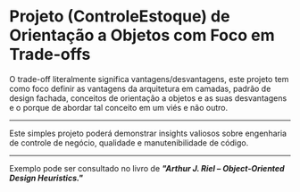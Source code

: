 # Projeto (ControleEstoque) de Orientação a Objetos com Foco em Trade-offs
<p>
  O trade-off literalmente significa vantagens/desvantagens, este projeto tem como foco definir as vantagens da arquitetura em camadas, padrão de design fachada, conceitos de orientação a objetos e as suas desvantagens e o porque de abordar tal conceito em um viés e não outro.
</p>

<hr>

<p>
  Este simples projeto poderá demonstrar insights valiosos sobre engenharia de controle de negócio, qualidade e manutenibilidade de código.
</p>

<hr>
<p>
  Exemplo pode ser consultado no livro de <i><strong>"Arthur J. Riel – Object-Oriented Design Heuristics."</strong></i>
</p>
